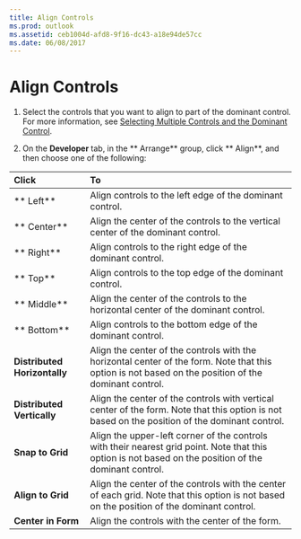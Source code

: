 ```yaml
---
title: Align Controls
ms.prod: outlook
ms.assetid: ceb1004d-afd8-9f16-dc43-a18e94de57cc
ms.date: 06/08/2017
---
```



# Align Controls

1. Select the controls that you want to align to part of the dominant control. For more information, see  [Selecting Multiple Controls and the Dominant Control](select-multiple-controls-and-the-dominant-control.md).
    
2. On the  **Developer** tab, in the ** Arrange** group, click ** Align**, and then choose one of the following:
    

|**Click**|**To**|
|:-----|:-----|
| ** Left**|Align controls to the left edge of the dominant control.|
| ** Center**|Align the center of the controls to the vertical center of the dominant control.|
| ** Right**|Align controls to the right edge of the dominant control.|
| ** Top**|Align controls to the top edge of the dominant control.|
| ** Middle**|Align the center of the controls to the horizontal center of the dominant control.|
| ** Bottom**|Align controls to the bottom edge of the dominant control.|
| **Distributed Horizontally**|Align the center of the controls with the horizontal center of the form. Note that this option is not based on the position of the dominant control.|
| **Distributed Vertically**|Align the center of the controls with vertical center of the form. Note that this option is not based on the position of the dominant control.|
| **Snap to Grid**|Align the upper-left corner of the controls with their nearest grid point. Note that this option is not based on the position of the dominant control.|
| **Align to Grid**|Align the center of the controls with the center of each grid. Note that this option is not based on the position of the dominant control.|
| **Center in Form**|Align the controls with the center of the form.|

